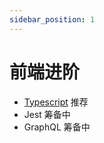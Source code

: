 ```yaml
---
sidebar_position: 1
---
```


# 前端进阶

- [Typescript](./typescript/README.md) 推荐
- Jest 筹备中
- GraphQL 筹备中
